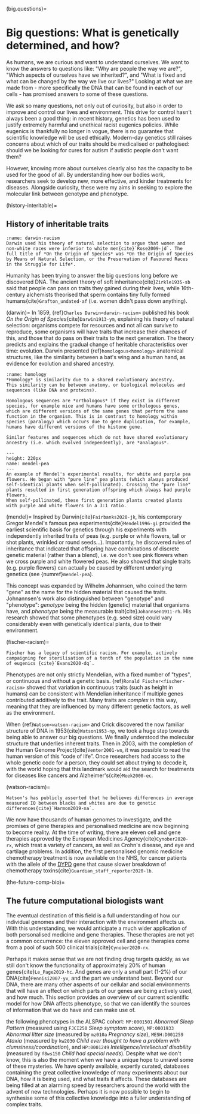 (big.questions)=
# Big questions: What is genetically determined, and how?

As humans, we are curious and want to understand ourselves. 
We want to know the answers to questions like: "Why are people the way we are?", "Which aspects of ourselves have we inherited?", and "What is fixed and what can be changed by the way we live our lives?"
Looking at what we are made from - more specifically the DNA that can be found in each of our cells - has promised answers to some of these questions.
 
We ask so many questions, not only out of curiosity, but also in order to improve and control our lives and environment.
This drive for control hasn't always been a good thing: in recent history, genetics has been used to justify extremely harmful and unethical racist eugenics policies.
While eugenics is thankfully no longer in vogue, there is no guarantee that scientific knowledge will be used ethically.
Modern-day genetics still raises concerns about which of our traits should be medicalised or pathologised: should we be looking for cures for autism if autistic people don't want them?

However, knowing more about ourselves clearly also has the capacity to be used for the good of all.
By understanding how our bodies work, researchers seek to develop new, more effective, and kinder treatments for diseases.
Alongside curiosity, these were my aims in seeking to explore the molecular link between genotype and phenotype.

(history-interitable)=
## History of inheritable traits

```{margin} Charles Darwin and racism
:name: darwin-racism
Darwin used his theory of natural selection to argue that women and non-white races were inferior to white men{cite}`Rose2009-jd`. The full title of *On the Origin of Species* was *On the Origin of Species by Means of Natural Selection, or the Preservation of Favoured Races in the Struggle for Life*.
```

Humanity has been trying to answer the big questions long before we discovered DNA. 
The ancient theory of soft inheritance{cite}`Zirkle1935-sb` said that people can pass on traits they gained during their lives, while 16th-century alchemists theorised that sperm contains tiny fully formed humans{cite}`Grafton_undated-af` (i.e. women didn't pass down anything). 

(darwin)=
In 1859, {ref}`Charles Darwin<darwin-racism>` published his book *On the Origin of Species*{cite}`Darwin1913-ym`, explaining his theory of natural selection: organisms compete for resources and not all can survive to reproduce, some organisms will have traits that increase their chances of this, and those that do pass on their traits to the next generation.
The theory predicts and explains the gradual change of heritable characteristics over time: evolution.
Darwin presented {ref}`homologous<homology>` anatomical structures, like the similarity between a bat's wing and a human hand, as evidence for evolution and shared ancestry.

[//]: # (TODO: Move the orthology/paralog/analog bit to the gene section)

```{margin} Homologous, orthologous, and analagous features.
:name: homology
*Homology* is similarity due to a shared evolutionary ancestry. 
This similarity can be between anatomy, or biological molecules and sequences (like DNA and proteins).

Homologous sequences are *orthologous* if they exist in different species, for example mice and humans have some orthologous genes, which are different versions of the same genes that perform the same function in the organism. This is in contrast to homology within species (paralogy) which occurs due to gene duplication, for example, humans have different versions of the histone gene.

Similar features and sequences which do not have shared evolutionary ancestry (i.e. which evolved independently), are *analagous*.
```

```{figure} ../images/mendel.png
---
height: 220px
name: mendel-pea
---
An example of Mendel's experimental results, for white and purple pea flowers. He began with "pure line" pea plants (which always produced self-identical plants when self-pollinated). Crossing the "pure line" plants resulted in first generation offspring which always had purple flowers. 
When self-pollinated, these first generation plants created plants with purple and white flowers in a 3:1 ratio. 
```

(mendel)=
Inspired by Darwin{cite}`Fairbanks2020-jk`, his contemporary Gregor Mendel's famous pea experiments{cite}`Mendel1996-gi` provided the earliest scientific basis for genetics through his experiments with independently inherited traits of peas (e.g. purple or white flowers, tall or shot plants, wrinkled or round seeds...). 
Importantly, he discovered rules of inheritance that indicated that offspring have combinations of discrete genetic material (rather than a blend), i.e. we don't see pink flowers when we cross purple and white flowered peas.
He also showed that single traits (e.g. purple flowers) can actually be caused by different underlying genetics (see {numref}`mendel-pea`).

This concept was expanded by Wilhelm Johannsen, who coined the term "gene" as the name for the hidden material that caused the traits. 
Johnannsen's work also distinguished between "genotype" and "phenotype": *genotype* being the hidden (genetic) material that organisms have, and *phenotype* being the measurable trait{cite}`Johannsen1911-rh`. 
His research showed that some phenotypes (e.g. seed size) could vary considerably even with genetically identical plants, due to their environment.

(fischer-racism)=
```{margin} Ronald Fischer, racism and eugenics
Fischer has a legacy of scientific racism. For example, actively campaigning for sterilisation of a tenth of the population in the name of eugenics {cite}`Evans2020-dq`.
```

Phenotypes are not only strictly Mendelian, with a fixed number of "types", or continuous and without a genetic basis. 
{ref}`Ronald Fischer<fischer-racism>` showed that variation in continuous traits (such as height in humans) can be consistent with Mendelian inheritance if multiple genes contributed additively to the trait.
Many traits are *complex* in this way, meaning that they are influenced by many different genetic factors, as well as the environment.

When {ref}`Watson<watson-racism>` and Crick discovered the now familiar structure of DNA in 1953{cite}`Watson1953-np`, we took a huge step towards being able to answer our big questions. 
We finally understood the molecular structure that underlies inherent traits. 
Then in 2003, with the completion of the Human Genome Project{cite}`Venter2001-wn`, it was possible to read the human version of this “code of life”.
Once researchers had access to the whole genetic code for a person, they could set about trying to decode it, with the world hoping that this landmark would aid the search for treatments for diseases like cancers and Alzheimer's{cite}`Meek2000-ec`. 

(watson-racism)=
```{margin} James Watson and racism
Watson's has publicly asserted that he believes differences in average measured IQ between blacks and whites are due to genetic differences{cite}`Harmon2019-na`.
```

We now have thousands of human genomes to investigate, and the promises of gene therapies and personalised medicine are now beginning to become reality. 
At the time of writing, there are eleven cell and gene therapies approved by the European Medicines Agency{cite}`Cynober2020-rx`, which treat a variety of cancers, as well as Crohn's disease, and eye and cartilage problems. 
In addition, the first personalised genomic medicine chemotherapy treatment is now available on the NHS, for cancer patients with the allele of the [DYPD](https://www.genecards.org/cgi-bin/carddisp.pl?gene=DPYD) gene that cause slower breakdown of chemotherapy toxins{cite}`Guardian_staff_reporter2020-lb`.

(the-future-comp-bio)=
## The future computational biologists want

The eventual destination of this field is a full understanding of how our individual genomes and their interaction with the environment affects us. 
With this understanding, we would anticipate a much wider application of both personalised medicine and gene therapies.
These therapies are not yet a common occurrence: the eleven approved cell and gene therapies come from a pool of such 500 clinical trials{cite}`Cynober2020-rx`.

Perhaps it makes sense that we are not finding drug targets quickly, as we still don't know the functionality of approximately 20% of human genes{cite}`Le_Page2019-hc`.
And genes are only a small part (1-2%) of our DNA{cite}`Pennisi2007-yv`, and the part we understand best.
Beyond our DNA, there are many other aspects of our cellular and social environments that will have an effect on which parts of our genes are being actively used, and how much.
This section provides an overview of our current scientific model for how DNA affects phenotype, so that we can identify the sources of information that we do have and can make use of.

the following phenotypes in the ALSPAC cohort: `MP:0001501` *Abnormal Sleep Pattern* (measured using `FJCI250` *Sleep symptom score*), `MP:0001933` *Abnormal litter size* (measured by `mz010a` *Pregnancy size*), `MESH:D001259` *Ataxia* (measured by `kw2030` *Child ever thought to have a problem with clumsiness/coordination*), and `HP:0001249` *Intelligence/intellectual disability* (measured by `f8ws150` *Child had special needs*). 
Despite what we don't know, this is also the moment when we have a unique hope to unravel some of these mysteries.
We have openly available, expertly curated, databases containing the great collective knowledge of many experiments about our DNA, how it is being used, and what traits it affects.
These databases are being filled at an alarming speed by researchers around the world with the advent of new technologies.
Perhaps it is now possible to begin to synthesise some of this collective knowledge into a fuller understanding of complex traits.
